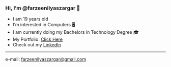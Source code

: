 ### Hi, I’m @farzeenilyaszargar 👋
- I am 19 years old
- I’m interested in Computers 🖥️
- I am currently doing my Bachelors in Technology Degree 🎓
- My Portfolio: [Click Here](https://farzeenilyaszargar.github.io/portfolio/)
- Check out my [LinkedIn](https://www.linkedin.com/in/farzeenilyaszargar/)

_____

e-mail: farzeenilyaszargar@gmail.com
  
 

